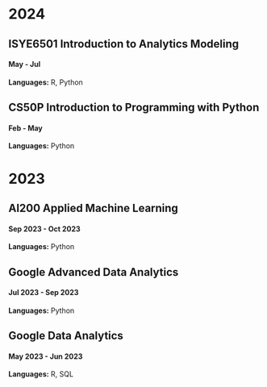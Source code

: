 # 2024
## ISYE6501 Introduction to Analytics Modeling
#### May - Jul
**Languages:** R, Python

## CS50P Introduction to Programming with Python
#### Feb - May
**Languages:** Python

# 2023
## AI200 Applied Machine Learning
#### Sep 2023 - Oct 2023
**Languages:** Python

## Google Advanced Data Analytics
#### Jul 2023 - Sep 2023
**Languages:** Python

## Google Data Analytics
#### May 2023 - Jun 2023
**Languages:** R, SQL
